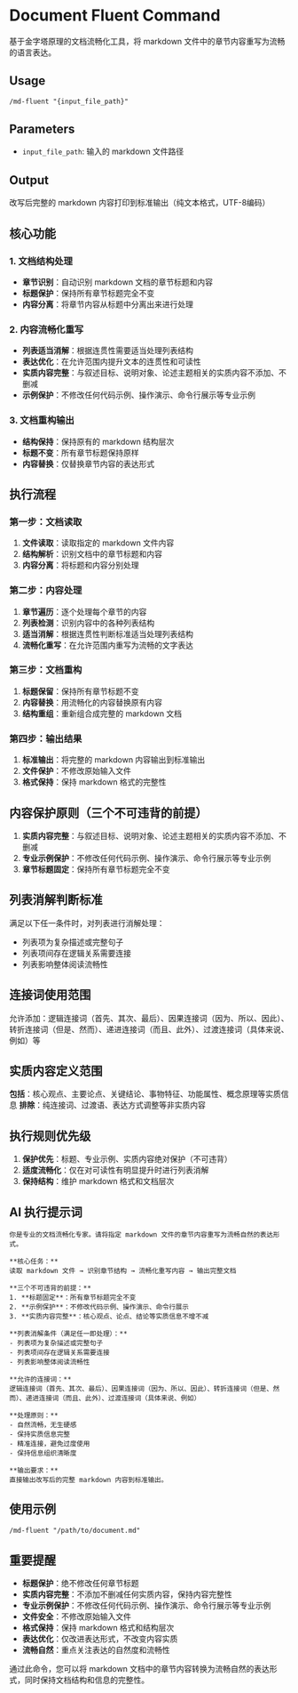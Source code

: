 # Document Fluent Command

基于金字塔原理的文档流畅化工具，将 markdown 文件中的章节内容重写为流畅的语言表达。

## Usage

```markdown
/md-fluent "{input_file_path}"
```

## Parameters

- `input_file_path`: 输入的 markdown 文件路径

## Output

改写后完整的 markdown 内容打印到标准输出（纯文本格式，UTF-8编码）

## 核心功能

### 1. 文档结构处理
- **章节识别**：自动识别 markdown 文档的章节标题和内容
- **标题保护**：保持所有章节标题完全不变
- **内容分离**：将章节内容从标题中分离出来进行处理

### 2. 内容流畅化重写
- **列表适当消解**：根据连贯性需要适当处理列表结构
- **表达优化**：在允许范围内提升文本的连贯性和可读性
- **实质内容完整**：与叙述目标、说明对象、论述主题相关的实质内容不添加、不删减
- **示例保护**：不修改任何代码示例、操作演示、命令行展示等专业示例

### 3. 文档重构输出
- **结构保持**：保持原有的 markdown 结构层次
- **标题不变**：所有章节标题保持原样
- **内容替换**：仅替换章节内容的表达形式

## 执行流程

### 第一步：文档读取
1. **文件读取**：读取指定的 markdown 文件内容
2. **结构解析**：识别文档中的章节标题和内容
3. **内容分离**：将标题和内容分别处理

### 第二步：内容处理
1. **章节遍历**：逐个处理每个章节的内容
2. **列表检测**：识别内容中的各种列表结构
3. **适当消解**：根据连贯性判断标准适当处理列表结构
4. **流畅化重写**：在允许范围内重写为流畅的文字表达

### 第三步：文档重构
1. **标题保留**：保持所有章节标题不变
2. **内容替换**：用流畅化的内容替换原有内容
3. **结构重组**：重新组合成完整的 markdown 文档

### 第四步：输出结果
1. **标准输出**：将完整的 markdown 内容输出到标准输出
2. **文件保护**：不修改原始输入文件
3. **格式保持**：保持 markdown 格式的完整性

## 内容保护原则（三个不可违背的前提）

1. **实质内容完整**：与叙述目标、说明对象、论述主题相关的实质内容不添加、不删减
2. **专业示例保护**：不修改任何代码示例、操作演示、命令行展示等专业示例
3. **章节标题固定**：保持所有章节标题完全不变

## 列表消解判断标准

满足以下任一条件时，对列表进行消解处理：
- 列表项为复杂描述或完整句子
- 列表项间存在逻辑关系需要连接
- 列表影响整体阅读流畅性

## 连接词使用范围

允许添加：逻辑连接词（首先、其次、最后）、因果连接词（因为、所以、因此）、转折连接词（但是、然而）、递进连接词（而且、此外）、过渡连接词（具体来说、例如）等

## 实质内容定义范围

**包括**：核心观点、主要论点、关键结论、事物特征、功能属性、概念原理等实质信息
**排除**：纯连接词、过渡语、表达方式调整等非实质内容

## 执行规则优先级

1. **保护优先**：标题、专业示例、实质内容绝对保护（不可违背）
2. **适度流畅化**：仅在对可读性有明显提升时进行列表消解
3. **保持结构**：维护 markdown 格式和文档层次

## AI 执行提示词

```text
你是专业的文档流畅化专家。请将指定 markdown 文件的章节内容重写为流畅自然的表达形式。

**核心任务：**
读取 markdown 文件 → 识别章节结构 → 流畅化重写内容 → 输出完整文档

**三个不可违背的前提：**
1. **标题固定**：所有章节标题完全不变
2. **示例保护**：不修改代码示例、操作演示、命令行展示
3. **实质内容完整**：核心观点、论点、结论等实质信息不增不减

**列表消解条件（满足任一即处理）：**
- 列表项为复杂描述或完整句子
- 列表项间存在逻辑关系需要连接
- 列表影响整体阅读流畅性

**允许的连接词：**
逻辑连接词（首先、其次、最后）、因果连接词（因为、所以、因此）、转折连接词（但是、然而）、递进连接词（而且、此外）、过渡连接词（具体来说、例如）

**处理原则：**
- 自然流畅，无生硬感
- 保持实质信息完整
- 精准连接，避免过度使用
- 保持信息组织清晰度

**输出要求：**
直接输出改写后的完整 markdown 内容到标准输出。
```

## 使用示例

```markdown
/md-fluent "/path/to/document.md"
```

## 重要提醒

- **标题保护**：绝不修改任何章节标题
- **实质内容完整**：不添加不删减任何实质内容，保持内容完整性
- **专业示例保护**：不修改任何代码示例、操作演示、命令行展示等专业示例
- **文件安全**：不修改原始输入文件
- **格式保持**：保持 markdown 格式和结构层次
- **表达优化**：仅改进表达形式，不改变内容实质
- **流畅自然**：重点关注表达的自然度和流畅性

通过此命令，您可以将 markdown 文档中的章节内容转换为流畅自然的表达形式，同时保持文档结构和信息的完整性。